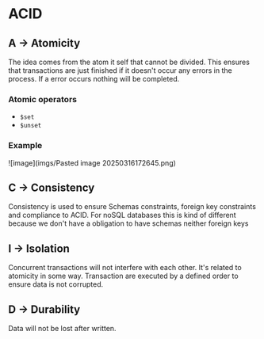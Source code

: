 # ACID

## A -> Atomicity

The idea comes from the atom it self that cannot be divided. This ensures that transactions
are just finished if it doesn't occur any errors in the process. If a error
occurs nothing will be completed.

### Atomic operators

- `$set`
- `$unset`

### Example

![image](imgs/Pasted image 20250316172645.png)

## C -> Consistency

Consistency is used to ensure Schemas constraints, foreign key constraints and
compliance to ACID. For noSQL databases this is kind of different because we
don't have a obligation to have schemas neither foreign keys

## I -> Isolation

Concurrent transactions will not interfere with each other. It's related to
atomicity in some way. Transaction are executed by a defined order to ensure
data is not corrupted.

## D -> Durability

Data will not be lost after written.
